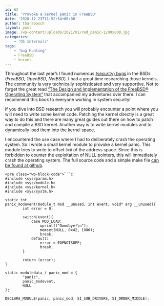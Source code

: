 ```yaml
---
id: 62
title: 'Provoke a kernel panic in FreeBSD'
date: '2020-12-23T11:52:54+00:00'
author: tbarabosch
layout: post
image: /wp-content/uploads/2021/01/red_panic-1200x800.jpg
categories:
    - 'OS Internals'
tags:
    - 'bug hunting'
    - FreeBSD
    - kernel
---
```


Throughout the last year’s I found numerous [(security) bugs](https://freshbsd.org/search?q=Barabosch&sort=commit_date) in the BSDs (*FreeBSD*, *OpenBSD*, *NetBSD*). I had a great time researching those kernels. The community is very technically sophisticated and very supportive. Not to forget the great read [“The Design and Implementation of the FreeBSD® Operating System”](https://www.oreilly.com/library/view/the-design-and/9780133761825/) that accompanied my adventures over there. I can recommend this book to everyone working in system security!

If you dive into BSD research you will probably encounter a point where you will need to write some kernel code. Patching the kernel directly is a great way to do this and there are many great guides out there on how to patch and compile a BSD kernel. Another way is to write kernel modules and to dynamically load them into the kernel space.

I encountered the use case where I had to deliberately crash the operating system. So I wrote a small kernel module to provoke a kernel panic. This module tries to write to offset `0x0` of the address space. Since this is forbidden to counter the exploitation of NULL pointers, this will immediately crash the operating system. The full source code and a simple make file [can be found at github](https://gist.github.com/tbarabosch/bb25c3497bec2413724b010a360e82a3).

```
<pre class="wp-block-code">```c
#include <sys/param.h>               
#include <sys/module.h>              
#include <sys/kernel.h>           
#include <sys/systm.h>       
                         
static int       
panic_modevent(module_t mod __unused, int event, void* arg __unused){            
        int error = 0;       
      
        switch(event){           
            case MOD_LOAD:       
                uprintf("Goodbye!\n");       
                memset(NULL, 0x42, 1000);       
                break;       
            default:       
                error = EOPNOTSUPP;       
                break;       
        }       
  
        return (error);       
}       
                       
static moduledata_t panic_mod = {           
        "panic",           
        panic_modevent,         
        NULL            
};       
                     
DECLARE_MODULE(panic, panic_mod, SI_SUB_DRIVERS, SI_ORDER_MIDDLE);
```
```
